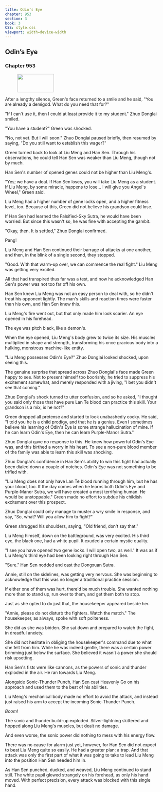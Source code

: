 ```yaml
---
title: Odin’s Eye
chapter: 953
section: 3
book: 3
CSS: style.css
viewport: width=device-width
---
```


## Odin’s Eye

### Chapter 953

<figure>
	<img src="../Images/gem.gif" alt="" id="gem" width="120" height="60" />
</figure>

After a lengthy silence, Green's face returned to a smile and he said, "You are already a demigod. What do you need that for?"

"If I can't use it, then I could at least provide it to my student." Zhuo Donglai smiled.

"You have a student?" Green was shocked.

"No, not yet. But I will soon." Zhuo Donglai paused briefly, then resumed by saying, "Do you still want to establish this wager?"

Green turned back to look at Liu Meng and Han Sen. Through his observations, he could tell Han Sen was weaker than Liu Meng, though not by much.

Han Sen's number of opened genes could not be higher than Liu Meng's.

"Yes; we have a deal. If Han Sen loses, you will take Liu Meng as a student. If Liu Meng, by some miracle, happens to lose... I will give you Angel's Wheel," Green said.

Liu Meng had a higher number of gene locks open, and a higher fitness level, too. Because of this, Green did not believe his grandson could lose.

If Han Sen had learned the Falsified-Sky Sutra, he would have been worried. But since this wasn't so, he was fine with accepting the gambit.

"Okay, then. It is settled," Zhuo Donglai confirmed.

Pang!

Liu Meng and Han Sen continued their barrage of attacks at one another, and then, in the blink of a single second, they stopped.

"Good. With that warm-up over, we can commence the real fight." Liu Meng was getting very excited.

All that had transpired thus far was a test, and now he acknowledged Han Sen's power was not too far off his own.

Han Sen knew Liu Meng was not an easy person to deal with, so he didn't treat his opponent lightly. The man's skills and reaction times were faster than his own, and Han Sen knew this.

Liu Meng's fire went out, but that only made him look scarier. An eye opened in his forehead.

The eye was pitch black, like a demon's.

When the eye opened, Liu Meng's body grew to twice its size. His muscles multiplied in shape and strength, transforming his once gracious body into a hulking, monstrous machine-like entity.

"Liu Meng possesses Odin's Eye?" Zhuo Donglai looked shocked, upon seeing this.

The genuine surprise that spread across Zhuo Donglai's face made Green happy to see. Not to present himself too boorishly, he tried to suppress his excitement somewhat, and merely responded with a jiving, "I bet you didn't see that coming."

Zhuo Donglai's shock turned to utter confusion, and so he asked, "I thought you said only those that have pure Lan Te blood can practice this skill. Your grandson is a mix, is he not?"

Green dropped all pretense and started to look unabashedly cocky. He said, "I told you he is a child prodigy, and that he is a genius. Even I sometimes believe his learning of Odin's Eye is some strange hallucination of mine. If he can learn Odin's Eye, then he can learn Purple-Manor Sutra."

Zhuo Donglai gave no response to this. He knew how powerful Odin's Eye was, and this birthed a worry in his heart. To see a non-pure blood member of the family was able to learn this skill was shocking.

Zhuo Donglai's confidence in Han Sen's ability to win this fight had actually been dialed down a couple of notches. Odin's Eye was not something to be trifled with.

"Liu Meng does not only have Lan Te blood running through him, but he has your blood, too. If the day comes when he learns both Odin's Eye and Purple-Manor Sutra, we will have created a most terrifying human. He would be unstoppable." Green made no effort to subdue his childish excitement over this prospect.

Zhuo Donglai could only manage to muster a wry smile in response, and say, "So, what? Will you allow him to fight?"

Green shrugged his shoulders, saying, "Old friend, don't say that."

Liu Meng himself, down on the battleground, was very excited. His third eye, the black one, had a white pupil. It exuded a certain mystic quality.

"I see you have opened two gene locks. I will open two, as well." It was as if Liu Meng's third eye had been looking right through Han Sen.

"Sure." Han Sen nodded and cast the Dongxuan Sutra.

Annie, still on the sidelines, was getting very nervous. She was beginning to acknowledge that this was no longer a traditional practice session.

If either one of them was hurt, there'd be much trouble. She wanted nothing more than to stand up, run over to them, and get them both to stop.

Just as she opted to do just that, the housekeeper appeared beside her.

"Annie, please do not disturb the fighters. Watch the match." The housekeeper, as always, spoke with soft politeness.

She did as she was bidden. She sat down and prepared to watch the fight, in dreadful anxiety.

She did not hesitate in obliging the housekeeper's command due to what she felt from him. While he was indeed gentle, there was a certain power brimming just below the surface. She believed it wasn't a power she should risk upsetting.

Han Sen's fists were like cannons, as the powers of sonic and thunder exploded in the air. He ran towards Liu Meng.

Alongside Sonic-Thunder Punch, Han Sen cast Heavenly Go on his approach and used them to the best of his abilities.

Liu Meng's mechanical body made no effort to avoid the attack, and instead just raised his arm to accept the incoming Sonic-Thunder Punch.

*Boom!*

The sonic and thunder build-up exploded. Silver-lightning skittered and hopped along Liu Meng's muscles, but dealt no damage.

And even worse, the sonic power did nothing to mess with his energy flow.

There was no cause for alarm just yet, however, for Han Sen did not expect to beat Liu Meng quite so easily. He had a greater plan; a trap. And that attack was only the first part of what it was going to take to lead Liu Meng into the position Han Sen needed him in.

As Han Sen punched, ducked, and weaved, Liu Meng continued to stand still. The white pupil glowed strangely on his forehead, as only his hand moved. With perfect precision, every attack was blocked with this single hand.